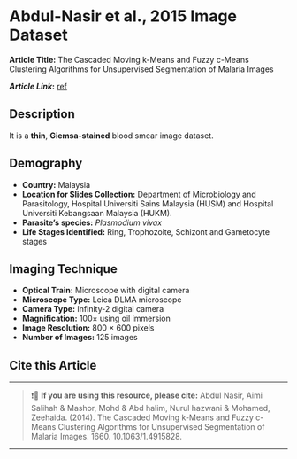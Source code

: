 # **Abdul-Nasir et al., 2015 Image Dataset**  
**Article Title:** The Cascaded Moving k-Means and Fuzzy c-Means Clustering Algorithms for Unsupervised Segmentation of Malaria Images

**_Article Link_:** [ref](https://www.researchgate.net/publication/263618709_The_Cascaded_Moving_k-Means_and_Fuzzy_c-Means_Clustering_Algorithms_for_Unsupervised_Segmentation_of_Malaria_Images)

## **Description**
It is a **thin**, **Giemsa-stained** blood smear image dataset.


## **Demography**
+ **Country:** Malaysia
+ **Location for Slides Collection:** Department of Microbiology and Parasitology, Hospital Universiti Sains Malaysia (HUSM) and Hospital Universiti Kebangsaan Malaysia (HUKM).  
+ **Parasite’s species:** _Plasmodium vivax_
+ **Life Stages Identified:** Ring, Trophozoite, Schizont and Gametocyte stages 


## **Imaging Technique**
+ **Optical Train:** Microscope with digital camera
+ **Microscope Type:** Leica DLMA microscope
+ **Camera Type:** Infinity-2 digital camera 
+ **Magnification:** 100× using oil immersion
+ **Image Resolution:** 800 × 600 pixels
+ **Number of Images:** 125 images


## **Cite this Article**
---
>
> ❗🛑 **If you are using this resource, please cite:** Abdul Nasir, Aimi Salihah & Mashor, Mohd & Abd halim, Nurul hazwani & Mohamed, Zeehaida. (2014). The Cascaded Moving k-Means and Fuzzy c-Means Clustering Algorithms for Unsupervised Segmentation of Malaria Images. 1660. 10.1063/1.4915828.
>
---
